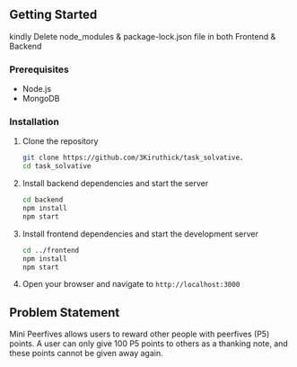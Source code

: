 ## Getting Started

kindly Delete node_modules & package-lock.json file in both Frontend & Backend

### Prerequisites

- Node.js
- MongoDB

### Installation

1. Clone the repository
    ```bash
    git clone https://github.com/3Kiruthick/task_solvative.
    cd task_solvative
    ```

2. Install backend dependencies and start the server
    ```bash
    cd backend
    npm install
    npm start
    ```

3. Install frontend dependencies and start the development server
    ```bash
    cd ../frontend
    npm install
    npm start
    ```

4. Open your browser and navigate to `http://localhost:3000`

## Problem Statement

Mini Peerfives allows users to reward other people with peerfives (P5) points. A user can only give 100 P5 points to others as a thanking note, and these points cannot be given away again.
